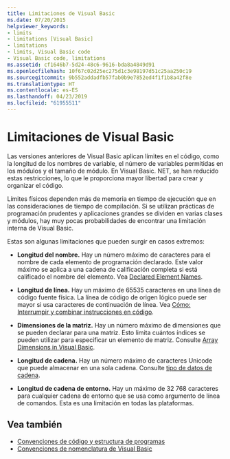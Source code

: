 ```yaml
---
title: Limitaciones de Visual Basic
ms.date: 07/20/2015
helpviewer_keywords:
- limits
- limitations [Visual Basic]
- limitations
- limits, Visual Basic code
- Visual Basic code, limitations
ms.assetid: cf1646b7-5d24-48c6-9616-bda8a4849d91
ms.openlocfilehash: 10f67c02d25ec275d1c3e98197d51c25aa250c19
ms.sourcegitcommit: 9b552addadfb57fab0b9e7852ed4f1f1b8a42f8e
ms.translationtype: HT
ms.contentlocale: es-ES
ms.lasthandoff: 04/23/2019
ms.locfileid: "61955511"
---
```

# <a name="visual-basic-limitations"></a>Limitaciones de Visual Basic
Las versiones anteriores de Visual Basic aplican límites en el código, como la longitud de los nombres de variable, el número de variables permitidas en los módulos y el tamaño de módulo. En Visual Basic. NET, se han reducido estas restricciones, lo que le proporciona mayor libertad para crear y organizar el código.  
  
 Límites físicos dependen más de memoria en tiempo de ejecución que en las consideraciones de tiempo de compilación. Si se utilizan prácticas de programación prudentes y aplicaciones grandes se dividen en varias clases y módulos, hay muy pocas probabilidades de encontrar una limitación interna de Visual Basic.  
  
 Estas son algunas limitaciones que pueden surgir en casos extremos:  
  
- **Longitud del nombre.** Hay un número máximo de caracteres para el nombre de cada elemento de programación declarado. Este valor máximo se aplica a una cadena de calificación completa si está calificado el nombre del elemento. Vea [Declared Element Names](../../../visual-basic/programming-guide/language-features/declared-elements/declared-element-names.md).  
  
- **Longitud de línea.** Hay un máximo de 65535 caracteres en una línea de código fuente física. La línea de código de origen lógico puede ser mayor si usa caracteres de continuación de línea. Vea [Cómo: Interrumpir y combinar instrucciones en código](../../../visual-basic/programming-guide/program-structure/how-to-break-and-combine-statements-in-code.md).  
  
- **Dimensiones de la matriz.** Hay un número máximo de dimensiones que se pueden declarar para una matriz. Esto limita cuántos índices se pueden utilizar para especificar un elemento de matriz. Consulte [Array Dimensions in Visual Basic](../../../visual-basic/programming-guide/language-features/arrays/array-dimensions.md).  
  
- **Longitud de cadena.** Hay un número máximo de caracteres Unicode que puede almacenar en una sola cadena. Consulte [tipo de datos de cadena](../../../visual-basic/language-reference/data-types/string-data-type.md).  
  
- **Longitud de cadena de entorno.** Hay un máximo de 32 768 caracteres para cualquier cadena de entorno que se usa como argumento de línea de comandos. Esta es una limitación en todas las plataformas.  
  
## <a name="see-also"></a>Vea también

- [Convenciones de código y estructura de programas](../../../visual-basic/programming-guide/program-structure/program-structure-and-code-conventions.md)
- [Convenciones de nomenclatura de Visual Basic](../../../visual-basic/programming-guide/program-structure/naming-conventions.md)
